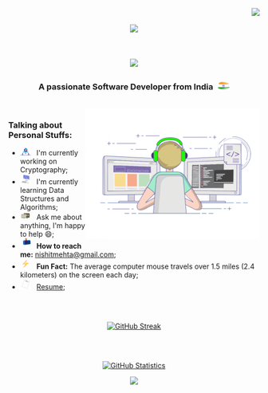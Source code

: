 <p align="right">
  <img src ="https://komarev.com/ghpvc/?username=nishitxmehta&style=for-the-badge&color=FFA500&label=Profile+Views"/>
</p>

<p align="center">
  <img src="https://capsule-render.vercel.app/api?type=waving&color=gradient&height=100&section=header"/>
</p>

<h1 align="center">
  <img src="https://readme-typing-svg.herokuapp.com/?font=Product+Sans&size=35&duration=4000&pause=1000&color=FFA500&center=true&vCenter=true&width=500&height=70&lines=Hi+There!+%F0%9F%91%8B;I%27m+Nishit+Mehta!+%F0%9F%91%A8%E2%80%8D%F0%9F%92%BB">
</h1>

<h3 align="center"> 
  A passionate Software Developer from India&nbsp&nbsp<img alt="🇮🇳" src="https://github.com/nishitxmehta/nishitxmehta/blob/main/assest/BharatFlag.png" width="25">
</h3>

<br>

<img align="right" alt="GIF" src="https://github.com/nishitxmehta/nishitxmehta/blob/main/assest/programmer.gif" width="350" height="262" />

<h3 align="left"> 
  Talking about Personal Stuffs:
</h3>

- <img src="https://github.com/nishitxmehta/nishitxmehta/blob/main/assest/working.gif" width="21" />&nbsp;&nbsp; I'm currently working on Cryptography;
- <img src="https://github.com/nishitxmehta/nishitxmehta/blob/main/assest/learning.gif" width="21" />&nbsp;&nbsp; I'm currently learning Data Structures and Algorithms;
- <img src="https://github.com/nishitxmehta/nishitxmehta/blob/main/assest/message.gif" width="21" />&nbsp;&nbsp; Ask me about anything, I'm happy to help&nbsp;😄;
- <img src="https://github.com/nishitxmehta/nishitxmehta/blob/main/assest/letterbox.gif" width="21" />&nbsp;&nbsp; <b>How to reach me:</b> nishitmehta@gmail.com;
- <img src="https://github.com/nishitxmehta/nishitxmehta/blob/main/assest/lightningBolt.gif" width="21" />&nbsp;&nbsp; <b>Fun Fact:</b> The average computer mouse travels over 1.5 miles (2.4 kilometers) on the screen each day;
- <img src="https://github.com/nishitxmehta/nishitxmehta/blob/main/assest/resume.gif" width="21" />&nbsp;&nbsp; [Resume](https://drive.google.com/file/d/1UpV8q9aZZiKwT_iu8kyoOBFHuwWrG65z/view?usp=drive_link);

<br>
<br>

<a href='https://github.com/nishitxmehta'>
  <p align='center'>
    <img alt="GitHub Streak" src="https://github-readme-streak-stats.herokuapp.com?user=nishitxmehta&theme=whatsapp-dark" style="max-width:100%;">
  </p>
</a>

<br>
<br>

<a href='https://github.com/nishitxmehta'>
  <p align='center'>
    <img alt="GitHub Statistics" src="https://github-readme-stats.vercel.app/api?username=nishitxmehta&theme=vue-dark&show_icons=true&hide_border=false&count_private=true" style="max-width:100%;">
  </p>
</a>

<p align="center">
  <img src="https://capsule-render.vercel.app/api?type=waving&color=gradient&height=100&section=footer"/>
</p>